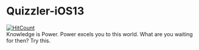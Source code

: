 # Quizzler-iOS13
[![HitCount](http://hits.dwyl.com/KushalBhanot/Quizzler-iOS13.svg)](http://hits.dwyl.com/KushalBhanot/Quizzler-iOS13)<br>
Knowledge is Power. Power excels you to this world. What are you waiting for then? Try this.
